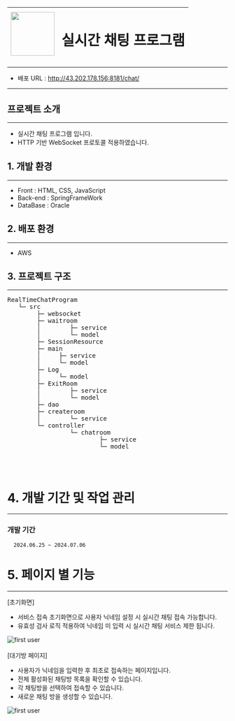 <img src="https://github.com/user-attachments/assets/68c5b846-0b38-42c4-8aeb-67b20354cabb" width="100" height="100" /> | <h1>실시간 채팅 프로그램</h1> |
--- | --- |

---

+ 배포 URL : http://43.202.178.156:8181/chat/

---

## 프로젝트 소개
----
+ 실시간 채팅 프로그램 입니다.
+ HTTP 기반 WebSocket 프로토콜 적용하였습니다.

## 1. 개발 환경
---
+ Front : HTML, CSS, JavaScript
+ Back-end : SpringFrameWork
+ DataBase : Oracle

## 2. 배포 환경
---
+ AWS

## 3. 프로젝트 구조
---
<pre>
RealTimeChatProgram
   └─ src
       	├─ websocket
       	├─ waitroom
      	│        ├─ service
      	│        └─ model
       	├─ SessionResource
       	├─ main
       	│     ├─ service
       	│     └─ model
       	├─ Log
      	│     └─ model
       	├─ ExitRoom
       	│        ├─ service
       	│        └─ model
        ├─ dao
        ├─ createroom
        │        └─ service
        └─ controller
                 └─ chatroom
                         ├─ service
                         └─ model
</pre>
<br><br>

# 4. 개발 기간 및 작업 관리
---
### 개발 기간
      2024.06.25 ~ 2024.07.06

# 5. 페이지 별 기능
---
[초기화면]
   + 서비스 접속 초기화면으로 사용자 닉네임 설정 시 실시간 채팅 접속 가능합니다.
   + 유효성 검사 로직 적용하여 닉네임 미 입력 시 실시간 채팅 서비스 제한 됩니다.
     
![first user](https://github.com/user-attachments/assets/0881862b-7f02-4183-9e98-80da9f0f1d94)
<br><br>
[대기방 페이지]
   + 사용자가 닉네임을 입력한 후 최초로 접속하는 페이지입니다.
   + 전체 활성화된 채팅방 목록을 확인할 수 있습니다.
   + 각 채팅방을 선택하여 접속할 수 있습니다.
   + 새로운 채팅 방을 생성할 수 있습니다.

![first user](https://github.com/user-attachments/assets/4a4c1ef9-51b6-450c-9693-a83bb1c2a63e)
<br>
<br>

